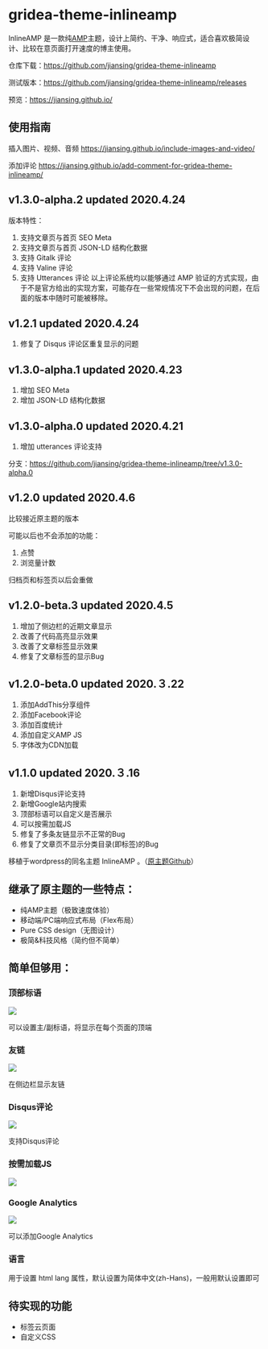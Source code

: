 # gridea-theme-inlineamp
InlineAMP 是一款纯[AMP](https://amp.dev/)主题，设计上简约、干净、响应式，适合喜欢极简设计、比较在意页面打开速度的博主使用。

<!-- more -->

仓库下载：https://github.com/jiansing/gridea-theme-inlineamp

测试版本：https://github.com/jiansing/gridea-theme-inlineamp/releases

预览：https://jiansing.github.io/

## 使用指南
插入图片、视频、音频
https://jiansing.github.io/include-images-and-video/

添加评论
https://jiansing.github.io/add-comment-for-gridea-theme-inlineamp/

## v1.3.0-alpha.2 updated 2020.4.24
版本特性：
1. 支持文章页与首页 SEO Meta
2. 支持文章页与首页 JSON-LD 结构化数据
3. 支持 Gitalk 评论
4. 支持 Valine 评论
5. 支持 Utterances 评论
以上评论系统均以能够通过 AMP 验证的方式实现，由于不是官方给出的实现方案，可能存在一些常规情况下不会出现的问题，在后面的版本中随时可能被移除。


## v1.2.1 updated 2020.4.24
1. 修复了 Disqus 评论区重复显示的问题


## v1.3.0-alpha.1 updated 2020.4.23
1. 增加 SEO Meta
2. 增加 JSON-LD 结构化数据

## v1.3.0-alpha.0 updated 2020.4.21

1. 增加 utterances 评论支持

分支：https://github.com/jiansing/gridea-theme-inlineamp/tree/v1.3.0-alpha.0

## v1.2.0 updated 2020.4.6
比较接近原主题的版本

可能以后也不会添加的功能：
1. 点赞
2. 浏览量计数

归档页和标签页以后会重做

## v1.2.0-beta.3 updated 2020.4.5

1. 增加了侧边栏的近期文章显示
2. 改善了代码高亮显示效果
3. 改善了文章标签显示效果
4. 修复了文章标签的显示Bug


## v1.2.0-beta.0 updated 2020.３.22

1. 添加AddThis分享组件
2. 添加Facebook评论
3. 添加百度统计
4. 添加自定义AMP JS
5. 字体改为CDN加载

## v1.1.0 updated 2020.３.16
1. 新增Disqus评论支持
2. 新增Google站内搜索
3. 顶部标语可以自定义是否展示
4. 可以按需加载JS
5. 修复了多条友链显示不正常的Bug
6. 修复了文章页不显示分类目录(即标签)的Bug


移植于wordpress的同名主题 InlineAMP 。（[原主题Github](https://github.com/justid/InlineAMP)）

## 继承了原主题的一些特点：
- 纯AMP主题（极致速度体验）
- 移动端/PC端响应式布局（Flex布局）
- Pure CSS design（无图设计）
- 极简&科技风格（简约但不简单）

## 简单但够用：
### 顶部标语
![](https://i.loli.net/2020/03/18/Qa9JNCj2y8x3ebz.png)

可以设置主/副标语，将显示在每个页面的顶端

### 友链
![](https://i.loli.net/2020/03/18/e3M1SzjdKPyfDLT.png)

在侧边栏显示友链

### Disqus评论
![](https://i.loli.net/2020/03/18/5WbgXrvoBfjmtpl.png)

支持Disqus评论

### 按需加载JS
![](https://i.loli.net/2020/03/18/GjLah3yqucfBDop.png)

### Google Analytics
![](https://i.loli.net/2020/03/18/mrSz7qdMAJiPNg3.png)

可以添加Google Analytics

### 语言
用于设置 html lang 属性，默认设置为简体中文(zh-Hans)，一般用默认设置即可


## 待实现的功能

- 标签云页面
- 自定义CSS







